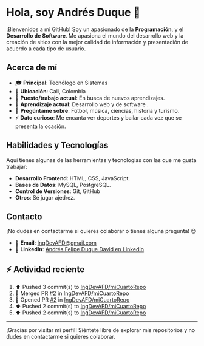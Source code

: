 # Hola, soy Andrés Duque 👋

¡Bienvenidos a mi GitHub! Soy un apasionado de la **Programación**, y el **Desarrollo de Software**. Me apasiona el mundo del desarrollo web y la creación de sitios con la mejor calidad de información y presentación de acuerdo a cada tipo de usuario.

## Acerca de mí

- 🎓 **Principal**: Tecnólogo en Sistemas
- 📍 **Ubicación**: Cali, Colombia
- 💼 **Puesto/trabajo actual**: En busca de nuevos aprendizajes.
- 🌱 **Aprendizaje actual**: Desarrollo web y de software .
- 💬 **Pregúntame sobre**: Fútbol, música, ciencias, historia y turismo.
- ⚡ **Dato curioso**: Me encanta ver deportes y bailar cada vez que se presenta la ocasión.

## Habilidades y Tecnologías

Aquí tienes algunas de las herramientas y tecnologías con las que me gusta trabajar:

- **Desarrollo Frontend**: HTML, CSS, JavaScript.  
- **Bases de Datos**: MySQL, PostgreSQL.
- **Control de Versiones**: Git, GitHub  
- **Otros**: Sé jugar ajedrez.

## Contacto

¡No dudes en contactarme si quieres colaborar o tienes alguna pregunta! 😊

- 📧 **Email**: [IngDevAFD@gmail.com](mailto:IngDevAFD@gmail.com)  
- 💼 **LinkedIn**: [Andrés Felipe Duque David en LinkedIn](https://www.linkedin.com/in/andresfelipeduquedavid202ab8288)


## :zap: Actividad reciente
<!--RECENT_ACTIVITY:start-->
1. ⬆️ Pushed 3 commit(s) to [IngDevAFD/miCuartoRepo](https://github.com/IngDevAFD/miCuartoRepo)<br>
2. 🎉 Merged PR [#2](https://github.com/IngDevAFD/miCuartoRepo/pull/2) in [IngDevAFD/miCuartoRepo](https://github.com/IngDevAFD/miCuartoRepo)<br>
3. 💪 Opened PR [#2](https://github.com/IngDevAFD/miCuartoRepo/pull/2) in [IngDevAFD/miCuartoRepo](https://github.com/IngDevAFD/miCuartoRepo)<br>
4. ⬆️ Pushed 2 commit(s) to [IngDevAFD/miCuartoRepo](https://github.com/IngDevAFD/miCuartoRepo)<br>
5. ⬆️ Pushed 2 commit(s) to [IngDevAFD/miCuartoRepo](https://github.com/IngDevAFD/miCuartoRepo)<br>
<!--RECENT_ACTIVITY:end-->
<!--RECENT_ACTIVITY:last-update-->

---

¡Gracias por visitar mi perfil! Siéntete libre de explorar mis repositorios y no dudes en contactarme si quieres colaborar.
